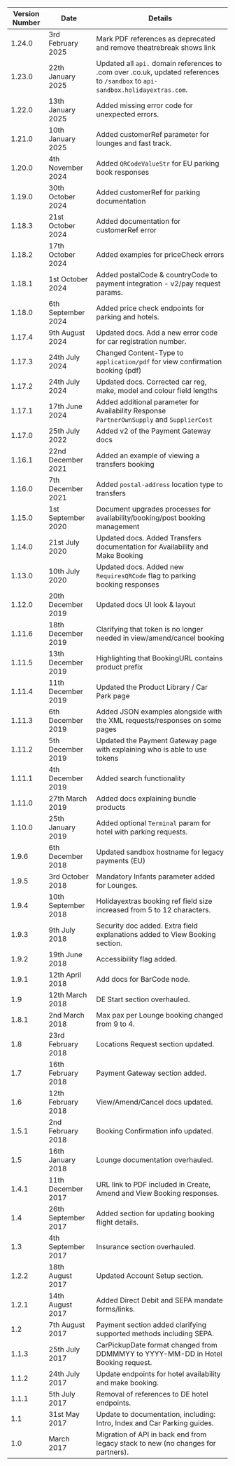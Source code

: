 | Version Number | Date                | Details                                                                                                                        |
|----------------|---------------------|--------------------------------------------------------------------------------------------------------------------------------|
| 1.24.0         | 3rd February 2025   | Mark PDF references as deprecated and remove theatrebreak shows link                                                           |
| 1.23.0         | 22th January 2025   | Updated all `api.` domain references to .com over .co.uk, updated references to `/sandbox` to `api-sandbox.holidayextras.com`. |
| 1.22.0         | 13th January 2025   | Added missing error code for unexpected errors.                                                                                |
| 1.21.0         | 10th January 2025   | Added customerRef parameter for lounges and fast track.                                                                        |
| 1.20.0         | 4th November 2024   | Added `QRCodeValueStr` for EU parking book responses                                                                           |
| 1.19.0         | 30th October 2024   | Added customerRef for parking documentation                                                                                    |
| 1.18.3         | 21st October 2024   | Added documentation for customerRef error                                                                                      |
| 1.18.2         | 17th October 2024   | Added examples for priceCheck errors                                                                                           |
| 1.18.1         | 1st October 2024    | Added postalCode & countryCode to payment integration - v2/pay request params.                                                 |
| 1.18.0         | 6th September 2024  | Added price check endpoints for parking and hotels.                                                                            |
| 1.17.4         | 9th August 2024     | Updated docs. Add a new error code for car registration number.                                                                |
| 1.17.3         | 24th July 2024      | Changed Content-Type to `application/pdf` for view confirmation booking (pdf)                                                  |
| 1.17.2         | 24th July 2024      | Updated docs. Corrected car reg, make, model and colour field lengths                                                          |
| 1.17.1         | 17th June 2024      | Added additional parameter for Availability Response `PartnerOwnSupply` and `SupplierCost`                                     |
| 1.17.0         | 25th July 2022      | Added v2 of the Payment Gateway docs                                                                                           |
| 1.16.1         | 22nd December 2021  | Added an example of viewing a transfers booking                                                                                |
| 1.16.0         | 7th December 2021   | Added `postal-address` location type to transfers                                                                              |
| 1.15.0         | 1st September 2020  | Document upgrades processes for availability/booking/post booking management                                                   |
| 1.14.0         | 21st July 2020      | Updated docs. Added Transfers documentation for Availability and Make Booking                                                  |
| 1.13.0         | 10th July 2020      | Updated docs. Added new `RequiresQRCode` flag to parking booking responses                                                     |
| 1.12.0         | 20th December 2019  | Updated docs UI look & layout                                                                                                  |
| 1.11.6         | 18th December 2019  | Clarifying that token is no longer needed in view/amend/cancel booking                                                         |
| 1.11.5         | 13th December 2019  | Highlighting that BookingURL contains product prefix                                                                           |
| 1.11.4         | 11th December 2019  | Updated the Product Library / Car Park page                                                                                    |
| 1.11.3         | 6th December 2019   | Added JSON examples alongside with the XML requests/responses on some pages                                                    |
| 1.11.2         | 5th December 2019   | Updated the Payment Gateway page with explaining who is able to use tokens                                                     |
| 1.11.1         | 4th December 2019   | Added search functionality                                                                                                     |
| 1.11.0         | 27th March 2019     | Added docs explaining bundle products                                                                                          |
| 1.10.0         | 25th January 2019   | Added optional `Terminal` param for hotel with parking requests.                                                               |
| 1.9.6          | 6th December 2018   | Updated sandbox hostname for legacy payments (EU)                                                                              |
| 1.9.5          | 3rd October 2018    | Mandatory Infants parameter added for Lounges.                                                                                 |
| 1.9.4          | 10th September 2018 | Holidayextras booking ref field size increased from 5 to 12 characters.                                                        |
| 1.9.3          | 9th July 2018       | Security doc added. Extra field explanations added to View Booking section.                                                    |
| 1.9.2          | 19th June 2018      | Accessibility flag added.                                                                                                      |
| 1.9.1          | 12th April 2018     | Add docs for BarCode node.                                                                                                     |
| 1.9            | 12th March 2018     | DE Start section overhauled.                                                                                                   |
| 1.8.1          | 2nd March 2018      | Max pax per Lounge booking changed from 9 to 4.                                                                                |
| 1.8            | 23rd February 2018  | Locations Request section updated.                                                                                             |
| 1.7            | 16th February 2018  | Payment Gateway section added.                                                                                                 |
| 1.6            | 12th February 2018  | View/Amend/Cancel docs updated.                                                                                                |
| 1.5.1          | 2nd February 2018   | Booking Confirmation info updated.                                                                                             |
| 1.5            | 16th January 2018   | Lounge documentation overhauled.                                                                                               |
| 1.4.1          | 11th December 2017  | URL link to PDF included in Create, Amend and View Booking responses.                                                          |
| 1.4            | 26th September 2017 | Added section for updating booking flight details.                                                                             |
| 1.3            | 4th September 2017  | Insurance section overhauled.                                                                                                  |
| 1.2.2          | 18th August 2017    | Updated Account Setup section.                                                                                                 |
| 1.2.1          | 14th August 2017    | Added Direct Debit and SEPA mandate forms/links.                                                                               |
| 1.2            | 7th August 2017     | Payment section added clarifying supported methods including SEPA.                                                             |
| 1.1.3          | 25th July 2017      | CarPickupDate format changed from DDMMMYY to YYYY-MM-DD in Hotel Booking request.                                              |
| 1.1.2          | 24th July 2017      | Update endpoints for hotel availability and make booking.                                                                      |
| 1.1.1          | 5th July 2017       | Removal of references to DE hotel endpoints.                                                                                   |
| 1.1            | 31st May 2017       | Update to documentation, including: Intro, Index and Car Parking guides.                                                       |
| 1.0            | March 2017          | Migration of API in back end from legacy stack to new (no changes for partners).                                               |

